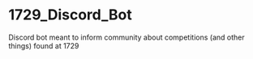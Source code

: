 # 1729_Discord_Bot
Discord bot meant to inform community about competitions (and other things) found at 1729
